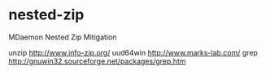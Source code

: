 # nested-zip
MDaemon Nested Zip Mitigation

unzip    http://www.info-zip.org/
uud64win http://www.marks-lab.com/
grep     http://gnuwin32.sourceforge.net/packages/grep.htm
